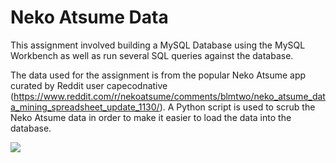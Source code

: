 # Neko Atsume Data

This assignment involved building a MySQL Database using the MySQL Workbench as well as run several SQL queries against the database.

The data used for the assignment is from the popular Neko Atsume app curated by Reddit user capecodnative (https://www.reddit.com/r/nekoatsume/comments/blmtwo/neko_atsume_data_mining_spreadsheet_update_1130/). 
A Python script is used to scrub the Neko Atsume data in order to make it easier to load the data into the database. 

![](https://i.pinimg.com/originals/47/a8/23/47a823ee9abfe6bae0b18c43758ae9bd.png)
